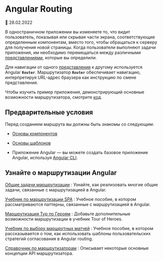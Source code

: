 # Angular Routing

:date: 28.02.2022

В одностраничном приложении вы изменяете то, что видит пользователь, показывая или скрывая части экрана, соответствующие определенным компонентам, вместо того, чтобы обращаться к серверу для получения новой страницы. Когда пользователи выполняют задачи приложения, им необходимо перемещаться между различными [представлениями](glossary.md#view 'Definition of view'), которые вы определили.

Для навигации от одного [представления](glossary.md#view) к другому используется Angular **`Router`**. Маршрутизатор **`Router`** обеспечивает навигацию, интерпретируя URL-адрес браузера как инструкцию по смене представления.

Чтобы изучить пример приложения, демонстрирующий основные возможности маршрутизатора, смотрите [код](https://angular.io/generated/live-examples/router/stackblitz.html).

## Предварительные условия

Перед созданием маршрута вы должны быть знакомы со следующим:

-   [Основы компонентов](architecture-components.md)
-   [Основы шаблонов](glossary.md#template)

-   Приложение Angular &mdash; вы можете создать базовое приложение Angular, используя [Angular CLI](https://angular.io/cli.md).

## Узнайте о маршрутизации Angular

[Общие задачи маршрутизации](router.md)
: Узнайте, как реализовать многие общие задачи, связанные с маршрутизацией в Angular.

[Учебник по маршрутизации SPA](router-tutorial.md)
: Учебное пособие, в котором рассматриваются паттерны, связанные с маршрутизацией в Angular.

[Маршрутизация Тур по Героям](router-tutorial-toh.md)
: Добавьте дополнительные возможности маршрутизации в учебник Tour of Heroes.

[Учебник по выбору маршрутных матчей](routing-with-urlmatcher.md)
: Учебное пособие, в котором рассказывается о том, как использовать шаблоны пользовательских стратегий согласования в Angular routing.

[Справочник по маршрутизаторам](router-reference.md)
: Описывает некоторые основные концепции API маршрутизатора.
